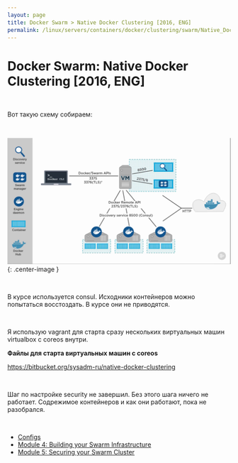 ```yaml
---
layout: page
title: Docker Swarm > Native Docker Clustering [2016, ENG]
permalink: /linux/servers/containers/docker/clustering/swarm/Native_Docker_Clustering/
---
```


# Docker Swarm: Native Docker Clustering [2016, ENG]

<br/>

Вот такую схему собираем:

<br/>

![Native Docker Clustering](/img/linux/servers/containers/docker/clustering/swarm/native-docker-clustering/pic1.png "Native Docker Clustering"){: .center-image }

<br/>


В курсе используется consul. Исходники контейнеров можно попытаться восстоздать. В курсе они не приводятся.

<br/>


Я использую vagrant для старта сразу нескольких виртуальных машин virtualbox с coreos внутри.


**Файлы для старта виртуальных машин с coreos**

https://bitbucket.org/sysadm-ru/native-docker-clustering

<br/>

Шаг по настройке security не завершил. Без этого шага ничего не работает. Содрежимое контейнеров и как они работают, пока не разобрался.

<br/>

<ul>
    <li>
        <a href="/linux/servers/containers/docker/clustering/swarm/Native_Docker_Clustering/configs/">Configs</a>
    </li>
    <li>
        <a href="/linux/servers/containers/docker/clustering/swarm/Native_Docker_Clustering/Building_Your_Swarm_Infrastructure/">Module 4: Building your Swarm Infrastructure</a>
    </li>
    <li>
        <a href="/linux/servers/containers/docker/clustering/swarm/Native_Docker_Clustering/Securing_your_Swarm_Cluster/">Module 5: Securing your Swarm Cluster</a>
    </li>
</ul>
